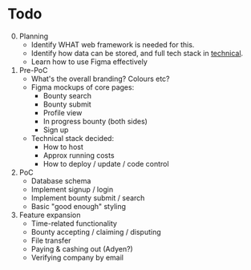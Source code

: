 # Todo

0. Planning
    * Identify WHAT web framework is needed for this.
    * Identify how data can be stored, and full tech stack in [technical](technical.md).
    * Learn how to use Figma effectively
1. Pre-PoC
    * What's the overall branding? Colours etc?
    * Figma mockups of core pages:
        * Bounty search
        * Bounty submit
        * Profile view
        * In progress bounty (both sides)
        * Sign up
    * Technical stack decided:
        * How to host
        * Approx running costs
        * How to deploy / update / code control
2. PoC
    * Database schema 
    * Implement signup / login
    * Implement bounty submit / search
    * Basic "good enough" styling
3. Feature expansion
    * Time-related functionality
    * Bounty accepting / claiming / disputing
    * File transfer
    * Paying & cashing out (Adyen?)
    * Verifying company by email